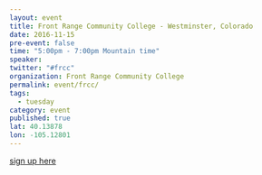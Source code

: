 ```yaml
---
layout: event
title: Front Range Community College - Westminster, Colorado
date: 2016-11-15
pre-event: false
time: "5:00pm - 7:00pm Mountain time"
speaker: 
twitter: "#frcc"
organization: Front Range Community College
permalink: event/frcc/
tags: 
  - tuesday
category: event
published: true
lat: 40.13878
lon: -105.12801
---
```


[sign up here](http://www.meetup.com/OSM-Colorado/events/234696760/)



 
